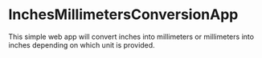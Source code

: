 # InchesMillimetersConversionApp
This simple web app will convert inches into millimeters or millimeters into inches depending on which unit is provided.
